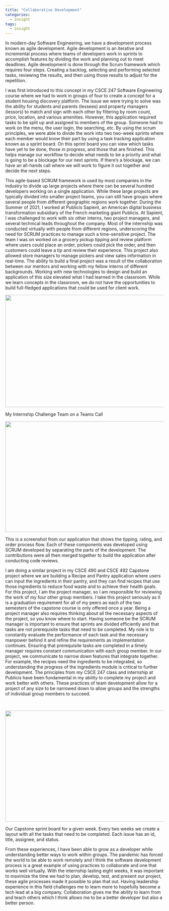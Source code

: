 ```yaml
---
title: "Collaborative Development"
categories:
  - insight
tags:
  - insight
---
```

<p>In modern-day Software Engineering, we have a development process known as agile development. Agile development is an iterative and incremental process where teams of developers work in sprints to accomplish features by dividing the work and planning out to meet deadlines. Agile development is done through the Scrum framework which requires four steps. Creating a backlog, selecting and performing selected tasks, reviewing the results, and then using those results to adjust for the repetition.</p>
<p>I was first introduced to this concept in my CSCE 247 Software Engineering course where we had to work in groups of four to create a concept for a student housing discovery platform. The issue we were trying to solve was the ability for students and parents (lessees) and property managers (lessors) to match and sign with each other by filtering by room count, price, location, and various amenities. However, this application required tasks to be split up and assigned to members of the group. Someone had to work on the menu, the user login, the searching, etc. By using the scrum principles, we were able to divide the work into two two-week sprints where each member would know their part by using a task tracking application known as a sprint board. On this sprint board you can view which tasks have yet to be done, those in progress, and those that are finished. This helps manage our workflow to decide what needs to be a priority and what is going to be a blockage for our next sprints. If there&rsquo;s a blockage, we can have an all-hands call where we will work to figure it out together and decide the next steps.</p>
<p>This agile-based SCRUM framework is used by most companies in the industry to divide up large projects where there can be several hundred developers working on a single application. While these large projects are typically divided into smaller project teams, you can still have groups where several people from different geographic regions work together. During the Summer of 2021, I worked at Publicis Sapient, an American digital business transformation subsidiary of the French marketing giant Publicis. At Sapient, I was challenged to work with six other interns, two project managers, and several technical leads throughout the company. Most of the internship was conducted virtually with people from different regions, underscoring the need for SCRUM practices to manage such a time-sensitive project. The team I was on worked on a grocery pickup tipping and review platform where users could place an order, pickers could pick the order, and then customers could leave a tip and review their experience. This project also allowed store managers to manage pickers and view sales information in real-time. The ability to build a final project was a result of the collaboration between our mentors and working with my fellow interns of different backgrounds. Working with new technologies to design and build an application of this size elevated what I had learned in the classroom. While we learn concepts in the classroom, we do not have the opportunities to build full-fledged applications that could be used for client work.</p>
<p><img src="https://gld.adamfrederiksen.com/assets/images/gld1-team.png" width="624" height="356"></p>
<p>My Internship Challenge Team on a Teams Call</p>
<p><img src="https://gld.adamfrederiksen.com/assets/images/gld1-order.png" width="624" height="351"></p>
<p>This is a screenshot from our application that shows the tipping, rating, and order process flow. Each of these components was developed using SCRUM developed by separating the parts of the development. The contributions were all then merged together to build the application after conducting code reviews.</p>
<p>I am doing a similar project in my CSCE 490 and CSCE 492 Capstone project where we are building a Recipe and Pantry application where users can input the ingredients in their pantry, and they can find recipes that use those ingredients to reduce food waste and to achieve their health goals. For this project, I am the project manager, so I am responsible for reviewing the work of my four other group members. I take this project seriously as it is a graduation requirement for all of my peers as each of the two semesters of the capstone course is only offered once a year. Being a project manager also requires thinking about all the necessary aspects of the project, so you know where to start. Having someone be the SCRUM manager is important to ensure that sprints are divided efficiently and that tasks are not prerequisite tasks that need to be completed. My role is to constantly evaluate the performance of each task and the necessary manpower behind it and refine the requirements as implementation continues. Ensuring that prerequisite tasks are completed in a timely manager requires constant communication with each group member. In our project, we communicate to narrow down features that integrate together. For example, the recipes need the ingredients to be integrated, so understanding the progress of the ingredients module is critical to further development. The principles from my CSCE 247 class and internship at Publicis have been fundamental in my ability to complete my project and work better with others. These practices of team development allow for a project of any size to be narrowed down to allow groups and the strengths of individual group members to succeed.</p>
<p><br></p>
<p><img src="https://gld.adamfrederiksen.com/assets/images/gld1-sprint-board.png" width="624" height="352"></p>
<p>Our Capstone sprint board for a given week. Every two weeks we create a layout with all the tasks that need to be completed. Each issue has an id, title, assignee, and status.</p>
<p>From these experiences, I have been able to grow as a developer while understanding better ways to work within groups. The pandemic has forced the world to be able to work remotely and I think the software development process is a great example of using practices to collaborate and one that works well virtually. With the internship lasting eight weeks, it was important to maximize the time we had to plan, develop, test, and present our project, these agile processes made it possible to plan that out. Having leadership experience in this field challenges me to learn more to hopefully become a tech lead at a big company. Collaboration gives me the ability to learn from and teach others which I think allows me to be a better developer but also a better person.</p>